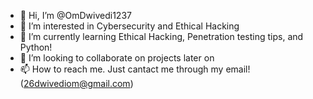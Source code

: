 - 👋 Hi, I’m @OmDwivedi1237
- 👀 I’m interested in Cybersecurity and Ethical Hacking
- 🌱 I’m currently learning Ethical Hacking, Penetration testing tips, and Python!
- 💞️ I’m looking to collaborate on projects later on
- 📫 How to reach me. Just cantact me through my email! (26dwivediom@gmail.com)

<!---
OmDwivedi1237/OmDwivedi1237 is a ✨ special ✨ repository because its `README.md` (this file) appears on your GitHub profile.
You can click the Preview link to take a look at your changes.
--->
